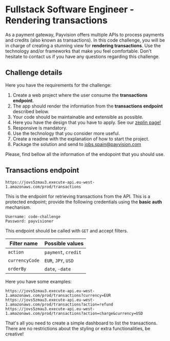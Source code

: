 # Fullstack Software Engineer - Rendering transactions

As a payment gateway, Payvision offers multiple APIs to process payments and credits (also known as transactions). In this code challenge, you will be in charge of creating a stunning view for **rendering transactions**. Use the technology and/or frameworks that make you feel comfortable. Don't hesitate to contact us if you have any questions regarding this challenge.

## Challenge details

Here you have the requirements for the challenge:
1. Create a web project where the user consume the **transactions endpoint**.
2. The app should render the information from the **transactions endpoint** described below.
3. Your code should be maintainable and extensible as possible.
4. Here you have the design that you have to apply. See our [zeplin page!](https://scene.zeplin.io/project/5aba58ec2ad5c9a98d97c76e)
5. Responsive is mandatory.
6. Use the technology that you consider more useful.
7. Create a readme with the explanation of how to start the project.
8. Package the solution and send to jobs.spain@payvision.com

Please, find bellow all the information of the endopoint that you should use.

## Transactions endpoint

```
https://jovs5zmau3.execute-api.eu-west-1.amazonaws.com/prod/transactions
```

This is the endpoint for retrieving transactions from the API. This is a protected endpoint; provide the following credentials using the **basic auth** mechanism.

```
Username: code-challenge
Password: payvisioner
```

This endpoint should be called with `GET` and accept filters.

| Filter name   |   Possible values |
| ---           |   ---             |
| `action`      | `payment`, `credit`
| `currencyCode` | `EUR`, `JPY`, `USD` |
| `orderBy`     | `date`, `-date`   |

Here you have some examples:
```
https://jovs5zmau3.execute-api.eu-west-1.amazonaws.com/prod/transactions?currency=EUR
https://jovs5zmau3.execute-api.eu-west-1.amazonaws.com/prod/transactions?action=refund
https://jovs5zmau3.execute-api.eu-west-1.amazonaws.com/prod/transactions?action=charge&currency=USD
```

That's all you need to create a simple dashboard to list the transactions. There are no restrictions about the styling or extra functionalities, be creative!